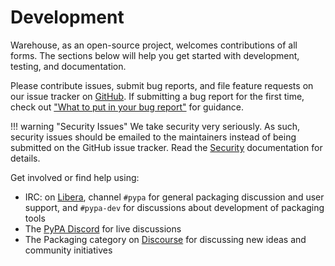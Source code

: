 # Development

Warehouse, as an open-source project, welcomes contributions of all forms. The
sections below will help you get started with development, testing, and
documentation.

Please contribute issues, submit bug reports, and file feature requests on our
issue tracker on [GitHub](https://github.com/pypi/warehouse). If submitting a bug report for the first time,
check out ["What to put in your bug report"](https://www.contribution-guide.org/#what-to-put-in-your-bug-report) for guidance.

!!! warning "Security Issues"
    We take security very seriously. As such, security issues should
    be emailed to the maintainers instead of being submitted on the
    GitHub issue tracker. Read the [Security](../security/index.md) documentation for
    details.

Get involved or find help using:

- IRC: on [Libera](https://web.libera.chat/#pypa,#pypa-dev), channel `#pypa` for general
  packaging discussion and user support,
  and `#pypa-dev` for discussions about development of packaging tools
- The [PyPA Discord](https://discord.gg/pypa) for live discussions
- The Packaging category on [Discourse](https://discuss.python.org/c/packaging/14) for
  discussing new ideas and community initiatives
